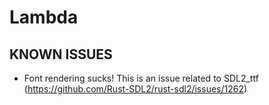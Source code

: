 # Lambda


## KNOWN ISSUES

- Font rendering sucks! This is an issue related to SDL2_ttf (https://github.com/Rust-SDL2/rust-sdl2/issues/1262)
